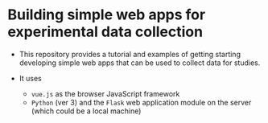# Building simple web apps for experimental data collection

* This repository provides a tutorial and examples of getting starting developing simple web apps that can be used to collect data for studies.

* It uses
	* `vue.js` as the browser JavaScript framework
	* `Python` (ver 3) and the `Flask` web application module on the server (which could be a local machine)
